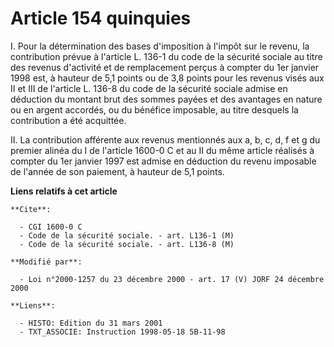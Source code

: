 # Article 154 quinquies

I. Pour la détermination des bases d'imposition à l'impôt sur le revenu, la contribution prévue à l'article L. 136-1 du code
de la sécurité sociale au titre des revenus d'activité et de remplacement perçus à compter du 1er janvier 1998 est, à hauteur
de 5,1 points ou de 3,8 points pour les revenus visés aux II et III de l'article L. 136-8 du code de la sécurité sociale
admise en déduction du montant brut des sommes payées et des avantages en nature ou en argent accordés, ou du bénéfice
imposable, au titre desquels la contribution a été acquittée.

II. La contribution afférente aux revenus mentionnés aux a, b, c, d, f et g du premier alinéa du I de l'article 1600-0 C  et
au II du même article réalisés à compter du 1er janvier 1997 est admise en déduction du revenu imposable de l'année de son
paiement, à hauteur de 5,1 points.

**Liens relatifs à cet article**

	**Cite**:

	  - CGI 1600-0 C
	  - Code de la sécurité sociale. - art. L136-1 (M)
	  - Code de la sécurité sociale. - art. L136-8 (M)

	**Modifié par**:

	  - Loi n°2000-1257 du 23 décembre 2000 - art. 17 (V) JORF 24 décembre 2000

	**Liens**:

	  - HISTO: Edition du 31 mars 2001
	  - TXT_ASSOCIE: Instruction 1998-05-18 5B-11-98
